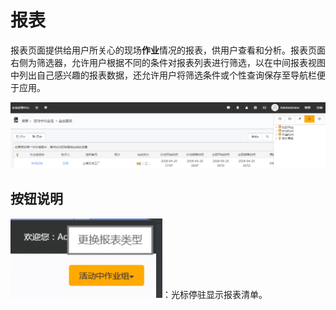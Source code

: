 # 报表
报表页面提供给用户所关心的现场**作业**情况的报表，供用户查看和分析。报表页面右侧为筛选器，允许用户根据不同的条件对报表列表进行筛选，以在中间报表视图中列出自己感兴趣的报表数据，还允许用户将筛选条件或个性查询保存至导航栏便于应用。

![](./images/报表1.png)

## 按钮说明
![](./images/按钮说明1.png)：光标停驻显示报表清单。